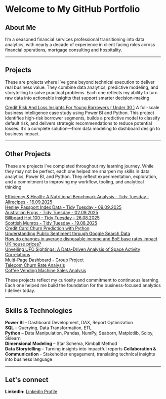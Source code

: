 # Welcome to My GitHub Portfolio  

## About Me  
I’m a seasoned financial services professional transitioning into data analytics, with nearly a decade of experience in client
facing roles across financial operations, mortgage consulting and hospitality. 

---

## Projects
These are projects where I’ve gone beyond technical execution to deliver real business value. They combine data analytics, predictive modeling, and storytelling to solve practical problems. Each one reflects my ability to turn raw data into actionable insights that support smarter decision-making.

[Credit Risk And Loss Insights For Young Borrowers ( Under 30 )](https://github.com/data-aleks/Credit-Risk-And-Loss-Insights-For-Young-Borrowers) 
A full-scale business intelligence case study using Power BI and Python. This project identifies high-risk borrower segments, builds a predictive model to classify default risk, and delivers strategic recommendations to reduce potential losses. It’s a complete solution—from data modeling to dashboard design to business impact.

---

## Other Projects
These are projects I’ve completed throughout my learning journey. While they may not be perfect, each one helped me sharpen my skills in data analytics, Power BI, and Python. They reflect experimentation, exploration, and a commitment to improving my workflow, tooling, and analytical thinking

[Efficiency & Health: A Nutritional Benchmark Analysis - Tidy Tuesday - Allrecipes - 16.09.2025](https://github.com/data-aleks/Allrecipes_tidy_tusday_16092025)  
[Henley Passport Index Data - Tidy Tuesday - 09.09.2025](https://github.com/data-aleks/henley_passport_index_tidy_tuesday_09_09_09)   
[Australian Frogs - Tidy Tuesday - 02.09.2025](https://github.com/data-aleks/australian_frogs_tidytuesday_02_09_2025)    
[Billboard Hot 100 - Tidy Tuesday - 26.08.2025](https://github.com/data-aleks/billboard_hot100_tidytuesday_26_08_2025)  
[Scottish Munros - Tidy Tuesday - 19.08.2025](https://github.com/data-aleks/scottishmunros_tidytuesday_19_08_2025)   
[Credit Card Churn Prediction with Python](https://github.com/data-aleks/CreditCardChurn-PredictiveModelling)  
[Understanding Public Sentiment through Google Search Data](https://github.com/data-aleks/financial_sentiment_stock_analysis/)  
[How do changes in average disposable income and BoE base rates impact UK house prices?](https://github.com/data-aleks/house_prices_project)  
[Unveiling UFO Sightings: A Data-Driven Analysis of Space Activity Correlations](https://github.com/data-aleks/type_one_ufo_analysis/)  
[Multi-Page Dashboard - Group Project](https://github.com/data-aleks/Multi-Page-Dashboard-Group-Project-)  
[Telecom Churn Rate Analysis](https://github.com/data-aleks/Telecom_churn_rate)  
[Coffee Vending Machine Sales Analysis](https://github.com/data-aleks/coffee_machine_sales)  

These projects reflect my curiosity and commitment to continuous learning. Each one helped me build the foundation for the business-focused analytics I deliver today.

---

## Skills & Technologies  
**Power BI** – Dashboard Development, DAX, Report Optimization  
**SQL** – Querying, Data Transformation, ETL  
**Python** – Data Manipulation, Pandas, NumPy, Seaborn, Matplotlib, Scipy, Sklearn  
**Dimensional Modeling** – Star Schema, Kimball Method  
**Data Storytelling** – Turning insights into impactful reports 
**Collaboration & Communication** - Stakeholder engagement, translating technical insights into business language

---

## Let's connect 
**LinkedIn:** [LinkedIn Profile](https://www.linkedin.com/in/data-aleks/)  

